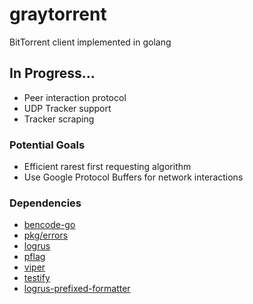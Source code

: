 # graytorrent
BitTorrent client implemented in golang

## In Progress...
- Peer interaction protocol
- UDP Tracker support
- Tracker scraping

### Potential Goals
- Efficient rarest first requesting algorithm
- Use Google Protocol Buffers for network interactions

### Dependencies
- [bencode-go](github.com/jackpal/bencode-go)
- [pkg/errors](github.com/pkg/errors)
- [logrus](github.com/sirupsen/logrus)
- [pflag](github.com/spf13/pflag)
- [viper](github.com/spf13/viper)
- [testify](github.com/stretchr/testify)
- [logrus-prefixed-formatter](github.com/x-cray/logrus-prefixed-formatter)
